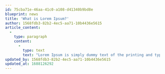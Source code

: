 ```yaml
---
id: 75cba71e-46aa-41c0-a108-d41340b9bd8e
blueprint: news
title: 'What is Lorem Ipsum?'
author: 1568fdb3-82b2-4ec5-aa71-10b4436e5615
article_content:
  -
    type: paragraph
    content:
      -
        type: text
        text: "Lorem Ipsum is simply dummy text of the printing and typesetting industry. Lorem Ipsum has been the industry's standard dummy text ever since the 1500s, when an unknown printer took a galley of type and scrambled it to make a type specimen book."
updated_by: 1568fdb3-82b2-4ec5-aa71-10b4436e5615
updated_at: 1688126292
---
```

